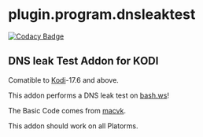 # plugin.program.dnsleaktest
[![Codacy Badge](https://api.codacy.com/project/badge/Grade/236923e59dc94261b24fdbc8541201d3)](https://www.codacy.com/app/Space2Walker/plugin.program.dnsleaktest?utm_source=github.com&amp;utm_medium=referral&amp;utm_content=Space2Walker/plugin.program.dnsleaktest&amp;utm_campaign=Badge_Grade)
## DNS leak Test Addon for KODI
Comatible to [Kodi](https://kodi.tv/)-17.6 and above.

This addon performs a DNS leak test on [bash.ws](https://bash.ws/dnsleak)!

The Basic Code comes from [macvk](https://github.com/macvk/dnsleaktest).

This addon should work on all Platorms.
